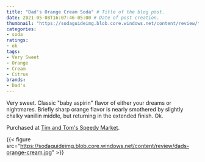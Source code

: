 ```yaml
---
title: "Dad's Orange Cream Soda" # Title of the blog post.
date: 2021-05-08T16:07:46-05:00 # Date of post creation.
thumbnail: "https://sodaguideimg.blob.core.windows.net/content/review/thumbs/dads-orange-cream.jpg" # Sets thumbnail image appearing inside card on homepage.
categories:
- soda
ratings:
- ok
tags:
- Very Sweet
- Orange
- Cream
- Citrus
brands:
- Dad's
---
```


Very sweet. Classic "baby aspirin" flavor of either your dreams or nightmares. Briefly sharp orange flavor is nearly smothered by slightly chalky vanillin middle, but returning in the extended finish. Ok.

Purchased at [Tim and Tom's Speedy Market](https://www.timandtomsspeedymarket.com/).

{{< figure src="https://sodaguideimg.blob.core.windows.net/content/review/dads-orange-cream.jpg" >}}